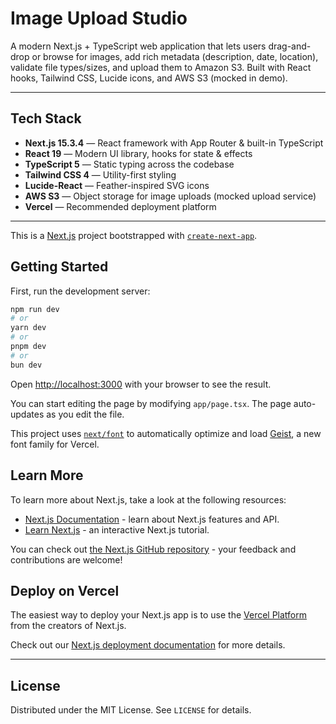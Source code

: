 # Image Upload Studio

A modern Next.js + TypeScript web application that lets users drag-and-drop or browse for images, add rich metadata (description, date, location), validate file types/sizes, and upload them to Amazon S3. Built with React hooks, Tailwind CSS, Lucide icons, and AWS S3 (mocked in demo).

---

## Tech Stack

- **Next.js 15.3.4** — React framework with App Router & built-in TypeScript  
- **React 19** — Modern UI library, hooks for state & effects  
- **TypeScript 5** — Static typing across the codebase  
- **Tailwind CSS 4** — Utility-first styling  
- **Lucide-React** — Feather-inspired SVG icons  
- **AWS S3** — Object storage for image uploads (mocked upload service)  
- **Vercel** — Recommended deployment platform  

---

This is a [Next.js](https://nextjs.org) project bootstrapped with [`create-next-app`](https://nextjs.org/docs/app/api-reference/cli/create-next-app).

## Getting Started

First, run the development server:

```bash
npm run dev
# or
yarn dev
# or
pnpm dev
# or
bun dev
```

Open [http://localhost:3000](http://localhost:3000) with your browser to see the result.

You can start editing the page by modifying `app/page.tsx`. The page auto-updates as you edit the file.

This project uses [`next/font`](https://nextjs.org/docs/app/building-your-application/optimizing/fonts) to automatically optimize and load [Geist](https://vercel.com/font), a new font family for Vercel.

## Learn More

To learn more about Next.js, take a look at the following resources:

- [Next.js Documentation](https://nextjs.org/docs) - learn about Next.js features and API.
- [Learn Next.js](https://nextjs.org/learn) - an interactive Next.js tutorial.

You can check out [the Next.js GitHub repository](https://github.com/vercel/next.js) - your feedback and contributions are welcome!

## Deploy on Vercel

The easiest way to deploy your Next.js app is to use the [Vercel Platform](https://vercel.com/new?utm_medium=default-template&filter=next.js&utm_source=create-next-app&utm_campaign=create-next-app-readme) from the creators of Next.js.

Check out our [Next.js deployment documentation](https://nextjs.org/docs/app/building-your-application/deploying) for more details.

---

## License

Distributed under the MIT License. See `LICENSE` for details.
